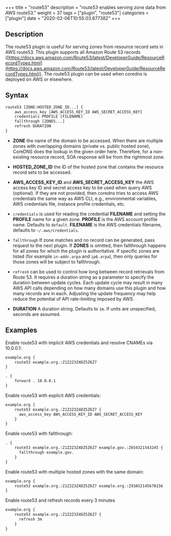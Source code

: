 +++
title = "route53"
description = "*route53* enables serving zone data from AWS route53."
weight = 37
tags = ["plugin", "route53"]
categories = ["plugin"]
date = "2020-02-06T10:55:03.877382"
+++

## Description

The route53 plugin is useful for serving zones from resource record
sets in AWS route53. This plugin supports all Amazon Route 53 records
([https://docs.aws.amazon.com/Route53/latest/DeveloperGuide/ResourceRecordTypes.html](https://docs.aws.amazon.com/Route53/latest/DeveloperGuide/ResourceRecordTypes.html)).
The route53 plugin can be used when coredns is deployed on AWS or elsewhere.

## Syntax

~~~ txt
route53 [ZONE:HOSTED_ZONE_ID...] {
    aws_access_key [AWS_ACCESS_KEY_ID AWS_SECRET_ACCESS_KEY]
    credentials PROFILE [FILENAME]
    fallthrough [ZONES...]
    refresh DURATION
}
~~~

*   **ZONE** the name of the domain to be accessed. When there are multiple zones with overlapping
    domains (private vs. public hosted zone), CoreDNS does the lookup in the given order here.
    Therefore, for a non-existing resource record, SOA response will be from the rightmost zone.

*   **HOSTED\_ZONE\_ID** the ID of the hosted zone that contains the resource record sets to be
    accessed.

*   **AWS\_ACCESS\_KEY\_ID** and **AWS\_SECRET\_ACCESS\_KEY** the AWS access key ID and secret access key
    to be used when query AWS (optional). If they are not provided, then coredns tries to access
    AWS credentials the same way as AWS CLI, e.g., environmental variables, AWS credentials file,
    instance profile credentials, etc.

*   `credentials` is used for reading the credential **FILENAME** and setting the **PROFILE** name for a given
    zone. **PROFILE** is the AWS account profile name. Defaults to `default`. **FILENAME** is the
    AWS credentials filename, defaults to `~/.aws/credentials`.

*   `fallthrough` If zone matches and no record can be generated, pass request to the next plugin.
    If **ZONES** is omitted, then fallthrough happens for all zones for which the plugin is
    authoritative. If specific zones are listed (for example `in-addr.arpa` and `ip6.arpa`), then
    only queries for those zones will be subject to fallthrough.

*   `refresh` can be used to control how long between record retrievals from Route 53. It requires
    a duration string as a parameter to specify the duration between update cycles. Each update
    cycle may result in many AWS API calls depending on how many domains use this plugin and how
    many records are in each. Adjusting the update frequency may help reduce the potential of API
    rate-limiting imposed by AWS.

*   **DURATION** A duration string. Defaults to `1m`. If units are unspecified, seconds are assumed.

## Examples

Enable route53 with implicit AWS credentials and resolve CNAMEs via 10.0.0.1:

~~~ txt
example.org {
	route53 example.org.:Z1Z2Z3Z4DZ5Z6Z7
}

. {
    forward . 10.0.0.1
}
~~~

Enable route53 with explicit AWS credentials:

~~~ txt
example.org {
    route53 example.org.:Z1Z2Z3Z4DZ5Z6Z7 {
      aws_access_key AWS_ACCESS_KEY_ID AWS_SECRET_ACCESS_KEY
    }
}
~~~

Enable route53 with fallthrough:

~~~ txt
. {
    route53 example.org.:Z1Z2Z3Z4DZ5Z6Z7 example.gov.:Z654321543245 {
      fallthrough example.gov.
    }
}
~~~

Enable route53 with multiple hosted zones with the same domain:

~~~ txt
example.org {
    route53 example.org.:Z1Z2Z3Z4DZ5Z6Z7 example.org.:Z93A52145678156
}
~~~

Enable route53 and refresh records every 3 minutes
~~~ txt
example.org {
    route53 example.org.:Z1Z2Z3Z4DZ5Z6Z7 {
      refresh 3m
    }
}
~~~
